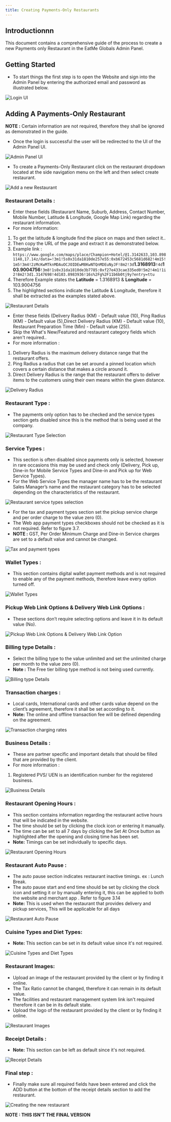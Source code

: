 ```yaml
---
title: Creating Payments-Only Restaurants
---
```

## Introductionnn

This document contains a comprehensive guide of the process to create a new Payments only Restaurant in the EatMe Globals Admin Panel.

## Getting Started

* To start things the first step is to open the Website and sign into the Admin Panel by entering the authorized email and password as illustrated below.

![Login UI](/img/login-custom-.png "Login UI")

## Adding A Payments-Only Restaurant

**NOTE :** Certain information are not required, therefore they shall be ignored as demonstrated in the guide.

* Once the login is successful the user will be redirected to the UI of the Admin Panel UI.

![Admin Panel UI](/img/home-custom-.png "Admin Panel UI")

* To create a Payments-Only Restaurant click on the restaurant dropdown located at the side navigation menu on the left and then select create restaurant.

![Add a new Restaurant](/img/create-restaurant-custom-.png "Add a new Restaurant")

### Restaurant Details :

* Enter these fields (Restaurant Name, Suburb, Address, Contact Number, Mobile Number, Latitude & Longitude, Google Map Link) regarding the restaurant information.
* For more information:

1. To get the latitude & longitude find the place on maps and then select it..
2. Then copy the URL of the page and extract it as demonstrated below.
3. Example link : `https://www.google.com/maps/place/Champion+Hotel/@1.3142633,103.8981148,17.14z/data=!3m1!5s0x31da1810de257e55:0xb672453c5681d682!4m15!1m5!3m4!2zMcKwMTknMDAuOCJOIDEwM8KwNTQnMDEuNyJF!8m2!3d`**1.3168913**`!4d`**103.9004756**`!3m8!1s0x31da1810de3b7785:0xf27e433cae335ed0!5m2!4m1!1i2!8m2!3d1.3147698!4d103.8983936!16s%2Fg%2F11b6b0tj9y?entry=ttu`
4. Therefore Example states the **Latitude** = 1.3168913 & **Longitude** = 103.9004756
5. The highlighted sections indicate the Latitude & Longitude, therefore it shall be extracted as the examples stated above.

![Restaurant Details ](/img/restaurant-details-custom-.png "Restaurant Details")

* Enter these fields (Delivery Radius (KM) - Default value (10), Ping Radius (KM) - Default value (5),Direct Delivery Radius (KM) - Default value (10), Restaurant Preparation Time (Min) - Default value (25)).
* Skip the What's New/Featured and restaurant category fields which aren't required..
* For more information : 

1. Delivery Radius is the maximum delivery distance range that the restaurant offers.
2. Ping Radius a radius that can be set around a pinned location which covers a certain distance that makes a circle around it.
3. Direct Delivery Radius is the range that the restaurant offers to deliver items to the customers using their own means within the given distance.

![Delivery Radius](/img/delivery-ranges-custom-.png "Delivery Radius")

### Restaurant Type :

* The payments only option has to be checked and the service types section gets disabled since this is the method that is being used at the company.

![Restaurant Type Selection](/img/restaurant-type-custom-.png "Restaurant Type Selection")

### Service Types :

* This section is often disabled since payments only is selected, however in rare occasions this may be used and check only (Delivery, Pick up, Dine-in for Mobile Service Types and Dine-in and Pick up for Web Service Types).
* For the Web Service Types the manager name has to be the restaurant Sales Manager’s name and the restaurant category has to be selected depending on the characteristics of the restaurant.

![Restaurant service types selection](/img/restaurant-type-service-types-custom-.png "Restaurant service types selection")

* For the tax and payment types section set the pickup service charge and per order charge to the value zero (0).
* The Web app payment types checkboxes should not be checked as it is not required. Refer to figure 3.7.
* **NOTE :** GST, Per Order Minimum Charge and Dine-in Service charges are set to a default value and cannot be changed.

![Tax and payment types](/img/web-service-types-custom-.png "Tax and payment types")

### Wallet Types :

* This section contains digital wallet payment methods and is not required to enable any of the payment methods, therefore leave every option turned off.

![Wallet Types](/img/wallet-charges-custom-.png "Wallet Types")

### Pickup Web Link Options & Delivery Web Link Options :

* These sections don’t require selecting options and leave it in its default value (No).

![Pickup Web Link Options & Delivery Web Link Option](/img/restaurant-pickup-web-link-options-delivery-web-link-options-custom-.png "Pickup Web Link Options & Delivery Web Link Option")

### Billing type Details :

* Select the billing type to the value unlimited and set the unlimited charge per month to the value zero (0).
* **Note :** The Free tier billing type method is not being used currently.

![Billing type Details](/img/billing-type-custom-.png "Billing type Details")

### Transaction charges :

* Local cards, International cards and other cards value depend on the client’s agreement, therefore it shall be set according to it. 
* **Note:** The online and offline transaction fee will be defined depending on the agreement.

![Transaction charging rates](/img/transaction-charges-custom-.png "Transaction charging rates")

### Business Details :

* These are partner specific and important details that should be filled that are provided by the client. 
* For more information : 

1. Registered PVS/ UEN is an identification number for the registered business.

![Business Details](/img/business-details-custom-.png "Business Details")

### Restaurant Opening Hours :

* This section contains information regarding the restaurant active hours that will be indicated in the website.
* The time should be set by clicking the clock icon or entering it manually.
* The time can be set to all 7 days by clicking the Set At Once button as highlighted after the opening and closing time has been set.
* **Note:** Timings can be set individually to specific days.

![Restaurant Opening Hours](/img/opening-hours-custom-.png "Restaurant Opening Hours")

### Restaurant Auto Pause :

* The auto pause section indicates restaurant inactive timings. ex : Lunch Break.
* The auto pause start and end time should be set by clicking the clock icon and setting it or by manually entering it, this can be applied to both the website and merchant app . Refer to figure 3.14
* **Note:** This is used when the restaurant that provides delivery and pickup services, This will be applicable for all days

![Restaurant Auto Pause](/img/auto-pause-custom-.png "Restaurant Auto Pause")

### Cuisine Types and Diet Types:

* **Note:** This section can be set in its default value  since it's not required.

![Cuisine Types and Diet Types](/img/food-and-diet-types-custom-.png "Cuisine Types and Diet Types")

### Restaurant Images:

* Upload an image of the restaurant provided by the client or by finding it online.
* The Tax Ratio cannot be changed, therefore it can remain in its default value.
* The facilities and restaurant management system link isn't required therefore it can be in its default state.
* Upload the logo of the restaurant provided by the client or by finding it online.

![Restaurant Images](/img/restaurant-images-custom-.png "Restaurant Images")

### Receipt Details :

* **Note:** This section can be left as default since it's not required.

![Receipt Details](/img/receipt-details-custom-.png "Receipt Details")

### Final step :

* Finally make sure all required fields have been entered and click the ADD button at the bottom of the receipt details section to add the restaurant.

![Creating the new restaurant](/img/add-restaurant-custom-.png "Creating the new restaurant")



**NOTE : THIS ISN'T THE FINAL VERSION**
